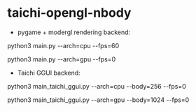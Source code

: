 # taichi-opengl-nbody

- pygame + modergl rendering backend:

python3 main.py --arch=cpu --fps=60

python3 main.py --arch=gpu --fps=0

- Taichi GGUI backend:

python3 main_taichi_ggui.py --arch=cpu --body=256 --fps=0

python3 main_taichi_ggui.py --arch=gpu --body=1024 --fps=0
